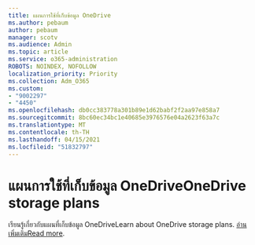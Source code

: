 ```yaml
---
title: แผนการใช้ที่เก็บข้อมูล OneDrive
ms.author: pebaum
author: pebaum
manager: scotv
ms.audience: Admin
ms.topic: article
ms.service: o365-administration
ROBOTS: NOINDEX, NOFOLLOW
localization_priority: Priority
ms.collection: Adm_O365
ms.custom:
- "9002297"
- "4450"
ms.openlocfilehash: db0cc383778a301b89e1d62babf2f2aa97e858a7
ms.sourcegitcommit: 8bc60ec34bc1e40685e3976576e04a2623f63a7c
ms.translationtype: MT
ms.contentlocale: th-TH
ms.lasthandoff: 04/15/2021
ms.locfileid: "51832797"
---
```

# <a name="onedrive-storage-plans"></a><span data-ttu-id="34aaa-102">แผนการใช้ที่เก็บข้อมูล OneDrive</span><span class="sxs-lookup"><span data-stu-id="34aaa-102">OneDrive storage plans</span></span>

<span data-ttu-id="34aaa-103">เรียนรู้เกี่ยวกับแผนที่เก็บข้อมูล OneDrive</span><span class="sxs-lookup"><span data-stu-id="34aaa-103">Learn about OneDrive storage plans.</span></span> <span data-ttu-id="34aaa-104">[อ่านเพิ่มเติม](https://support.office.com/article/OneDrive-storage-plan-and-billing-questions-989fce19-ade6-4e2f-81fb-941eabefee28)</span><span class="sxs-lookup"><span data-stu-id="34aaa-104">[Read more](https://support.office.com/article/OneDrive-storage-plan-and-billing-questions-989fce19-ade6-4e2f-81fb-941eabefee28).</span></span>
